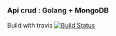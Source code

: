 ### Api crud : Golang + MongoDB


Build with travis
[![Build Status](https://travis-ci.org/sparck/golang-poll.svg)](https://travis-ci.org/sparck/golang-poll)
